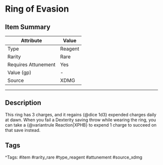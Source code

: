 # Ring of Evasion

## Item Summary

| Attribute            | Value                        |
|----------------------|------------------------------|
| Type                 | Reagent |
| Rarity               | Rare             |
| Requires Attunement  | Yes                |
| Value (gp)           | -    |
| Source               | XDMG |

---

## Description

This ring has 3 charges, and it regains {@dice 1d3} expended charges daily at dawn. When you fail a Dexterity saving throw while wearing the ring, you can take a {@variantrule Reaction|XPHB} to expend 1 charge to succeed on that save instead.

## Tags

^Tags: #item #rarity_rare #type_reagent #attunement #source_xdmg
